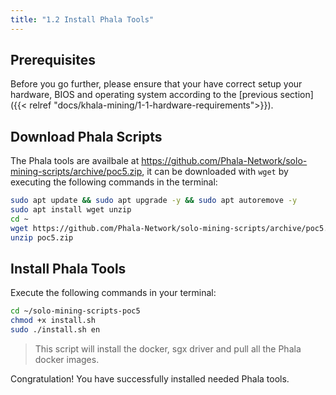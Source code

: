 ```yaml
---
title: "1.2 Install Phala Tools"
---
```


## Prerequisites

Before you go further, please ensure that your have correct setup your hardware, BIOS and operating system according to the [previous section]({{< relref "docs/khala-mining/1-1-hardware-requirements">}}).

## Download Phala Scripts

The Phala tools are availbale at https://github.com/Phala-Network/solo-mining-scripts/archive/poc5.zip, it can be downloaded with `wget` by executing the following commands in the terminal:

```bash
sudo apt update && sudo apt upgrade -y && sudo apt autoremove -y
sudo apt install wget unzip
cd ~
wget https://github.com/Phala-Network/solo-mining-scripts/archive/poc5.zip
unzip poc5.zip
```

## Install Phala Tools

Execute the following commands in your terminal:

```bash
cd ~/solo-mining-scripts-poc5
chmod +x install.sh
sudo ./install.sh en
```
> This script will install the docker, sgx driver and pull all the Phala docker images.

Congratulation! You have successfully installed needed Phala tools.
